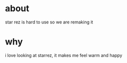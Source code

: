 # about
star rez is hard to use so we are remaking it

# why
i love looking at starrez, it makes me feel warm and happy